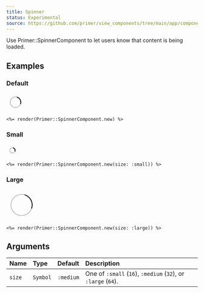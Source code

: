 ```yaml
---
title: Spinner
status: Experimental
source: https://github.com/primer/view_components/tree/main/app/components/primer/spinner_component.rb
---
```


<!-- Warning: AUTO-GENERATED file, do not edit. Add code comments to your Ruby instead <3 -->

Use Primer::SpinnerComponent to let users know that content is being loaded.

## Examples

### Default

<iframe style="width: 100%; border: 0px; height: 48px;" srcdoc="<html><head><link href='https://unpkg.com/@primer/css/dist/primer.css' rel='stylesheet'></head><body><svg style='box-sizing: content-box; color: var(--color-icon-primary);' viewBox='0 0 16 16' fill='none' width='32' height='32'>  <circle cx='8' cy='8' r='7' stroke='currentColor' stroke-opacity='0.25' stroke-width='2' vector-effect='non-scaling-stroke' />  <path d='M15 8a7.002 7.002 0 00-7-7' stroke='currentColor' stroke-width='2' stroke-linecap='round' vector-effect='non-scaling-stroke'>    <animateTransform attributeName='transform' type='rotate' from='0 8 8' to='360 8 8' dur='1s' repeatCount='indefinite' />  </path></svg></body></html>"></iframe>

```erb
<%= render(Primer::SpinnerComponent.new) %>
```

### Small

<iframe style="width: 100%; border: 0px; height: 32px;" srcdoc="<html><head><link href='https://unpkg.com/@primer/css/dist/primer.css' rel='stylesheet'></head><body><svg style='box-sizing: content-box; color: var(--color-icon-primary);' viewBox='0 0 16 16' fill='none' width='16' height='16'>  <circle cx='8' cy='8' r='7' stroke='currentColor' stroke-opacity='0.25' stroke-width='2' vector-effect='non-scaling-stroke' />  <path d='M15 8a7.002 7.002 0 00-7-7' stroke='currentColor' stroke-width='2' stroke-linecap='round' vector-effect='non-scaling-stroke'>    <animateTransform attributeName='transform' type='rotate' from='0 8 8' to='360 8 8' dur='1s' repeatCount='indefinite' />  </path></svg></body></html>"></iframe>

```erb
<%= render(Primer::SpinnerComponent.new(size: :small)) %>
```

### Large

<iframe style="width: 100%; border: 0px; height: 80px;" srcdoc="<html><head><link href='https://unpkg.com/@primer/css/dist/primer.css' rel='stylesheet'></head><body><svg style='box-sizing: content-box; color: var(--color-icon-primary);' viewBox='0 0 16 16' fill='none' width='64' height='64'>  <circle cx='8' cy='8' r='7' stroke='currentColor' stroke-opacity='0.25' stroke-width='2' vector-effect='non-scaling-stroke' />  <path d='M15 8a7.002 7.002 0 00-7-7' stroke='currentColor' stroke-width='2' stroke-linecap='round' vector-effect='non-scaling-stroke'>    <animateTransform attributeName='transform' type='rotate' from='0 8 8' to='360 8 8' dur='1s' repeatCount='indefinite' />  </path></svg></body></html>"></iframe>

```erb
<%= render(Primer::SpinnerComponent.new(size: :large)) %>
```

## Arguments

| Name | Type | Default | Description |
| :- | :- | :- | :- |
| `size` | `Symbol` | `:medium` | One of `:small` (`16`), `:medium` (`32`), or `:large` (`64`). |
